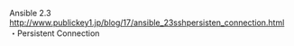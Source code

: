 Ansible 2.3  
http://www.publickey1.jp/blog/17/ansible_23sshpersisten_connection.html  
・Persistent Connection  
